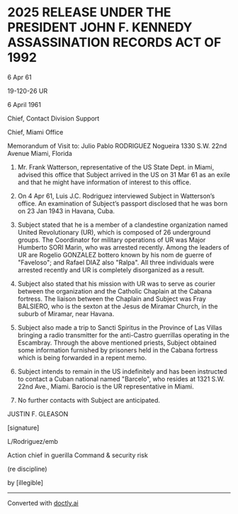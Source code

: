 # 2025 RELEASE UNDER THE PRESIDENT JOHN F. KENNEDY ASSASSINATION RECORDS ACT OF 1992

6 Apr 61

19-120-26
UR

6 April 1961

Chief, Contact Division
Support

Chief, Miami Office

Memorandum of Visit to: Julio Pablo RODRIGUEZ Nogueira
1330 S.W. 22nd Avenue
Miami, Florida

1.  Mr. Frank Watterson, representative of the US State Dept. in Miami, advised this office that Subject arrived in the US on 31 Mar 61 as an exile and that he might have information of interest to this office.

2.  On 4 Apr 61, Luis J.C. Rodriguez interviewed Subject in Watterson’s office. An examination of Subject’s passport disclosed that he was born on 23 Jan 1943 in Havana, Cuba.

3.  Subject stated that he is a member of a clandestine organization named United Revolutionary (UR), which is composed of 26 underground groups. The Coordinator for military operations of UR was Major Humberto SORI Marin, who was arrested recently. Among the leaders of UR are Rogelio GONZALEZ bottero known by his nom de guerre of "Faveloso"; and Rafael DIAZ also "Ralpa". All three individuals were arrested recently and UR is completely disorganized as a result.

4.  Subject also stated that his mission with UR was to serve as courier between the organization and the Catholic Chaplain at the Cabana fortress. The liaison between the Chaplain and Subject was Fray BALSIERO, who is the sexton at the Jesus de Miramar Church, in the suburb of Miramar, near Havana.

5.  Subject also made a trip to Sancti Spiritus in the Province of Las Villas bringing a radio transmitter for the anti-Castro guerrillas operating in the Escambray. Through the above mentioned priests, Subject obtained some information furnished by prisoners held in the Cabana fortress which is being forwarded in a repent memo.

6.  Subject intends to remain in the US indefinitely and has been instructed to contact a Cuban national named "Barcelo", who resides at 1321 S.W. 22nd Ave., Miami. Barocio is the UR representative in Miami.

7.  No further contacts with Subject are anticipated.

JUSTIN F. GLEASON

[signature]

L/Rodriguez/emb

Action chief in
guerilla
Command &
security risk

(re discipline)

by [illegible]


---
Converted with [doctly.ai](https://doctly.ai)